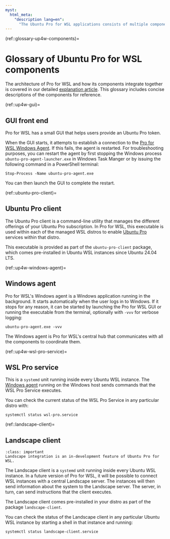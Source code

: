 ```yaml
---
myst:
  html_meta:
    "description lang=en":
      "The Ubuntu Pro for WSL applications consists of multiple components: a GUI front end, Landscape client, Ubuntu Pro client, Windows agent, and WSL Pro service."
---
```


(ref::glossary-up4w-components)=
# Glossary of Ubuntu Pro for WSL components

The architecture of Pro for WSL and how its components integrate together is covered in our detailed [explanation article](../explanation/ref-arch-explanation.md).
This glossary includes concise descriptions of the components for reference.

(ref::up4w-gui)=
## GUI front end

Pro for WSL has a small GUI that helps users provide an Ubuntu Pro token.

When the GUI starts, it attempts to establish a connection to the [Pro for WSL Windows Agent](ref::up4w-windows-agent). If this fails, the agent is restarted. For troubleshooting purposes, you can restart the agent by first stopping the Windows process `ubuntu-pro-agent-launcher.exe` in Windows Task Manger or by issuing the following command in a PowerShell terminal:

```text
Stop-Process -Name ubuntu-pro-agent.exe
```

You can then launch the GUI to complete the restart.

(ref::ubuntu-pro-client)=
## Ubuntu Pro client

The Ubuntu Pro client is a command-line utility that manages the
different offerings of your Ubuntu Pro subscription. In Pro for WSL, this executable
is used within each of the managed WSL distros to enable [Ubuntu
Pro](https://documentation.ubuntu.com/pro/) services within that distro.

This executable is provided as part of the `ubuntu-pro-client` package,
which comes pre-installed in Ubuntu WSL instances since Ubuntu 24.04 LTS.

(ref::up4w-windows-agent)=
## Windows agent

Pro for WSL's Windows agent is a Windows application running in the background. It starts automatically when the user logs in to Windows. If it stops for any reason, it can be started by launching the Pro for WSL GUI or running the executable from the terminal, optionally with `-vvv` for verbose logging:

```text
ubuntu-pro-agent.exe -vvv
```

The Windows agent is Pro for WSL's central hub that communicates with all the components to coordinate them.

(ref::up4w-wsl-pro-service)=
## WSL Pro service

This is a `systemd` unit running inside every Ubuntu WSL instance. The [Windows agent](ref::up4w-windows-agent) running on the Windows host sends commands that the WSL Pro Service executes.

You can check the current status of the WSL Pro Service in any particular distro with:

```text
systemctl status wsl-pro.service
```

(ref::landscape-client)=
## Landscape client

```{admonition} Feature in development
:class: important
Landscape integration is an in-development feature of Ubuntu Pro for WSL.
```

The Landscape client is a `systemd` unit running inside every Ubuntu WSL
instance. In a future version of Pro for WSL, it will be possible to connect WSL
instances with a central Landscape server. The instances will then send
information about the system to the Landscape server. The server, in turn, can
send instructions that the client executes.

The Landscape client comes pre-installed in your distro as part of the package `landscape-client`.

You can check the status of the Landscape client in any particular Ubuntu WSL instance by starting a shell in that instance and running:

```text
systemctl status landscape-client.service
```

